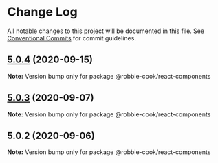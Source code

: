 # Change Log

All notable changes to this project will be documented in this file.
See [Conventional Commits](https://conventionalcommits.org) for commit guidelines.

## [5.0.4](https://github.com/Robbie-Cook/gatsby-sites/compare/@robbie-cook/react-components@5.0.3...@robbie-cook/react-components@5.0.4) (2020-09-15)

**Note:** Version bump only for package @robbie-cook/react-components





## [5.0.3](https://github.com/Robbie-Cook/gatsby-sites/compare/@robbie-cook/react-components@5.0.2...@robbie-cook/react-components@5.0.3) (2020-09-07)

**Note:** Version bump only for package @robbie-cook/react-components





## 5.0.2 (2020-09-06)

**Note:** Version bump only for package @robbie-cook/react-components
